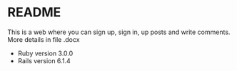 # README

This is a web where you can sign up, sign in, up posts and write comments. More details in file .docx

* Ruby version 3.0.0
* Rails version 6.1.4


